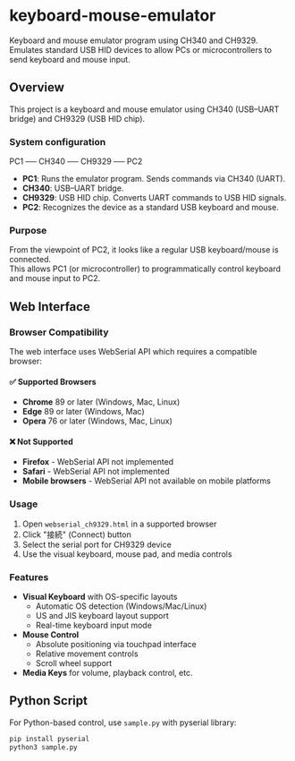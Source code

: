 # keyboard-mouse-emulator
Keyboard and mouse emulator program using CH340 and CH9329.   Emulates standard USB HID devices to allow PCs or microcontrollers to send keyboard and mouse input.

## Overview

This project is a keyboard and mouse emulator using CH340 (USB–UART bridge) and CH9329 (USB HID chip).

### System configuration

PC1 ── CH340 ── CH9329 ── PC2

- **PC1**: Runs the emulator program. Sends commands via CH340 (UART).
- **CH340**: USB–UART bridge.
- **CH9329**: USB HID chip. Converts UART commands to USB HID signals.
- **PC2**: Recognizes the device as a standard USB keyboard and mouse.

### Purpose

From the viewpoint of PC2, it looks like a regular USB keyboard/mouse is connected.  
This allows PC1 (or microcontroller) to programmatically control keyboard and mouse input to PC2.

## Web Interface

### Browser Compatibility

The web interface uses WebSerial API which requires a compatible browser:

#### ✅ Supported Browsers
- **Chrome** 89 or later (Windows, Mac, Linux)
- **Edge** 89 or later (Windows, Mac)
- **Opera** 76 or later (Windows, Mac, Linux)

#### ❌ Not Supported
- **Firefox** - WebSerial API not implemented
- **Safari** - WebSerial API not implemented
- **Mobile browsers** - WebSerial API not available on mobile platforms

### Usage

1. Open `webserial_ch9329.html` in a supported browser
2. Click "接続" (Connect) button
3. Select the serial port for CH9329 device
4. Use the visual keyboard, mouse pad, and media controls

### Features

- **Visual Keyboard** with OS-specific layouts
  - Automatic OS detection (Windows/Mac/Linux)
  - US and JIS keyboard layout support
  - Real-time keyboard input mode
- **Mouse Control**
  - Absolute positioning via touchpad interface
  - Relative movement controls
  - Scroll wheel support
- **Media Keys** for volume, playback control, etc.

## Python Script

For Python-based control, use `sample.py` with pyserial library:

```bash
pip install pyserial
python3 sample.py
```
